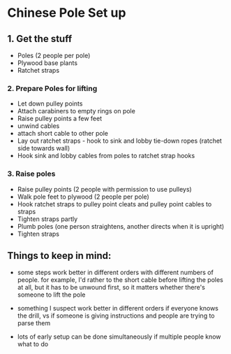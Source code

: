 # Chinese Pole Set up

## 1. Get the stuff
- Poles (2 people per pole)
- Plywood base plants 
- Ratchet straps

### 2. Prepare Poles for lifting 
- Let down pulley points 
- Attach carabiners to empty rings on pole 
- Raise pulley points a few feet
- unwind cables
- attach short cable to other pole
- Lay out ratchet straps -  hook to sink and lobby tie-down ropes (ratchet side towards wall)
- Hook sink and lobby cables from poles to ratchet strap hooks 

 
### 3. Raise poles
- Raise pulley points (2 people with permission to use pulleys) 
- Walk pole feet to plywood (2 people per pole)
- Hook ratchet straps to pulley point cleats and pulley point cables to straps 
- Tighten straps partly
- Plumb poles (one person straightens, another directs when it is upright)
- Tighten straps

## Things to keep in mind:

- some steps work better in different orders with different numbers of people.  for example, I'd rather to the short cable before lifting the poles at all, but it has to be unwound first, so it matters whether there's someone to lift the pole

- something I suspect work better in different orders if everyone knows the drill, vs if someone is giving instructions and people are trying to parse them

- lots of early setup can be done simultaneously if multiple people know what to do



